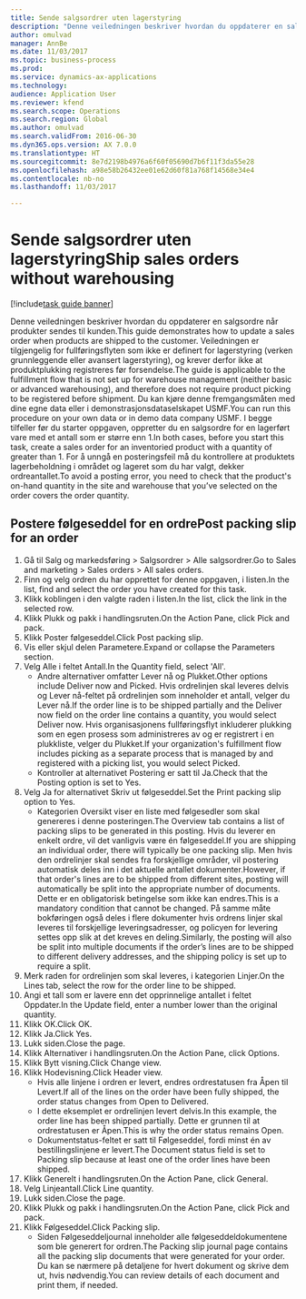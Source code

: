 ```yaml
--- 
title: Sende salgsordrer uten lagerstyring
description: "Denne veiledningen beskriver hvordan du oppdaterer en salgsordre når produkter sendes til kunden."
author: omulvad
manager: AnnBe
ms.date: 11/03/2017
ms.topic: business-process
ms.prod: 
ms.service: dynamics-ax-applications
ms.technology: 
audience: Application User
ms.reviewer: kfend
ms.search.scope: Operations
ms.search.region: Global
ms.author: omulvad
ms.search.validFrom: 2016-06-30
ms.dyn365.ops.version: AX 7.0.0
ms.translationtype: HT
ms.sourcegitcommit: 8e7d2198b4976a6f60f05690d7b6f11f3da55e28
ms.openlocfilehash: a98e58b26432ee01e62d60f81a768f14568e34e4
ms.contentlocale: nb-no
ms.lasthandoff: 11/03/2017

---
```

# <a name="ship-sales-orders-without-warehousing"></a><span data-ttu-id="e3df7-103">Sende salgsordrer uten lagerstyring</span><span class="sxs-lookup"><span data-stu-id="e3df7-103">Ship sales orders without warehousing</span></span>

[!include[task guide banner](../../includes/task-guide-banner.md)]

<span data-ttu-id="e3df7-104">Denne veiledningen beskriver hvordan du oppdaterer en salgsordre når produkter sendes til kunden.</span><span class="sxs-lookup"><span data-stu-id="e3df7-104">This guide demonstrates how to update a sales order when products are shipped to the customer.</span></span> <span data-ttu-id="e3df7-105">Veiledningen er tilgjengelig for fullføringsflyten som ikke er definert for lagerstyring (verken grunnleggende eller avansert lagerstyring), og krever derfor ikke at produktplukking registreres før forsendelse.</span><span class="sxs-lookup"><span data-stu-id="e3df7-105">The guide is applicable to the fulfillment flow that is not set up for warehouse management (neither basic or advanced warehousing), and therefore does not require product picking to be registered before shipment.</span></span> <span data-ttu-id="e3df7-106">Du kan kjøre denne fremgangsmåten med dine egne data eller i demonstrasjonsdataselskapet USMF.</span><span class="sxs-lookup"><span data-stu-id="e3df7-106">You can run this procedure on your own data or in demo data company USMF.</span></span> <span data-ttu-id="e3df7-107">I begge tilfeller før du starter oppgaven, oppretter du en salgsordre for en lagerført vare med et antall som er større enn 1.</span><span class="sxs-lookup"><span data-stu-id="e3df7-107">In both cases, before you start this task, create a sales order for an inventoried product with a quantity of greater than 1.</span></span> <span data-ttu-id="e3df7-108">For å unngå en posteringsfeil må du kontrollere at produktets lagerbeholdning i området og lageret som du har valgt, dekker ordreantallet.</span><span class="sxs-lookup"><span data-stu-id="e3df7-108">To avoid a posting error, you need to check that the product's on-hand quantity in the site and warehouse that you’ve selected on the order covers the order quantity.</span></span>


## <a name="post-packing-slip-for-an-order"></a><span data-ttu-id="e3df7-109">Postere følgeseddel for en ordre</span><span class="sxs-lookup"><span data-stu-id="e3df7-109">Post packing slip for an order</span></span>
1. <span data-ttu-id="e3df7-110">Gå til Salg og markedsføring > Salgsordrer > Alle salgsordrer.</span><span class="sxs-lookup"><span data-stu-id="e3df7-110">Go to Sales and marketing > Sales orders > All sales orders.</span></span>
2. <span data-ttu-id="e3df7-111">Finn og velg ordren du har opprettet for denne oppgaven, i listen.</span><span class="sxs-lookup"><span data-stu-id="e3df7-111">In the list, find and select the order you have created for this task.</span></span>
3. <span data-ttu-id="e3df7-112">Klikk koblingen i den valgte raden i listen.</span><span class="sxs-lookup"><span data-stu-id="e3df7-112">In the list, click the link in the selected row.</span></span>
4. <span data-ttu-id="e3df7-113">Klikk Plukk og pakk i handlingsruten.</span><span class="sxs-lookup"><span data-stu-id="e3df7-113">On the Action Pane, click Pick and pack.</span></span>
5. <span data-ttu-id="e3df7-114">Klikk Poster følgeseddel.</span><span class="sxs-lookup"><span data-stu-id="e3df7-114">Click Post packing slip.</span></span>
6. <span data-ttu-id="e3df7-115">Vis eller skjul delen Parametere.</span><span class="sxs-lookup"><span data-stu-id="e3df7-115">Expand or collapse the Parameters section.</span></span>
7. <span data-ttu-id="e3df7-116">Velg Alle i feltet Antall.</span><span class="sxs-lookup"><span data-stu-id="e3df7-116">In the Quantity field, select 'All'.</span></span>
    * <span data-ttu-id="e3df7-117">Andre alternativer omfatter Lever nå og Plukket.</span><span class="sxs-lookup"><span data-stu-id="e3df7-117">Other options include Deliver now and Picked.</span></span> <span data-ttu-id="e3df7-118">Hvis ordrelinjen skal leveres delvis og Lever nå-feltet på ordrelinjen som inneholder et antall, velger du Lever nå.</span><span class="sxs-lookup"><span data-stu-id="e3df7-118">If the order line is to be shipped partially and the Deliver now field on the order line contains a quantity, you would select Deliver now.</span></span> <span data-ttu-id="e3df7-119">Hvis organisasjonens fullføringsflyt inkluderer plukking som en egen prosess som administreres av og er registrert i en plukkliste, velger du Plukket.</span><span class="sxs-lookup"><span data-stu-id="e3df7-119">If your organization's fulfillment flow includes picking as a separate process that is managed by and registered with a picking list, you would select Picked.</span></span>  
    * <span data-ttu-id="e3df7-120">Kontroller at alternativet Postering er satt til Ja.</span><span class="sxs-lookup"><span data-stu-id="e3df7-120">Check that the Posting option is set to Yes.</span></span>  
8. <span data-ttu-id="e3df7-121">Velg Ja for alternativet Skriv ut følgeseddel.</span><span class="sxs-lookup"><span data-stu-id="e3df7-121">Set the Print packing slip option to Yes.</span></span>
    * <span data-ttu-id="e3df7-122">Kategorien Oversikt viser en liste med følgesedler som skal genereres i denne posteringen.</span><span class="sxs-lookup"><span data-stu-id="e3df7-122">The Overview tab contains a list of packing slips to be generated in this posting.</span></span> <span data-ttu-id="e3df7-123">Hvis du leverer en enkelt ordre, vil det vanligvis være én følgeseddel.</span><span class="sxs-lookup"><span data-stu-id="e3df7-123">If you are shipping an individual order, there will typically be one packing slip.</span></span> <span data-ttu-id="e3df7-124">Men hvis den ordrelinjer skal sendes fra forskjellige områder, vil postering automatisk deles inn i det aktuelle antallet dokumenter.</span><span class="sxs-lookup"><span data-stu-id="e3df7-124">However, if that order's lines are to be shipped from different sites, posting will automatically be split into the appropriate number of documents.</span></span> <span data-ttu-id="e3df7-125">Dette er en obligatorisk betingelse som ikke kan endres.</span><span class="sxs-lookup"><span data-stu-id="e3df7-125">This is a mandatory condition that cannot be changed.</span></span> <span data-ttu-id="e3df7-126">På samme måte bokføringen også deles i flere dokumenter hvis ordrens linjer skal leveres til forskjellige leveringsadresser, og policyen for levering settes opp slik at det kreves en deling.</span><span class="sxs-lookup"><span data-stu-id="e3df7-126">Similarly, the posting will also be split into multiple documents if the order’s lines are to be shipped to different delivery addresses, and the shipping policy is set up to require a split.</span></span>  
9. <span data-ttu-id="e3df7-127">Merk raden for ordrelinjen som skal leveres, i kategorien Linjer.</span><span class="sxs-lookup"><span data-stu-id="e3df7-127">On the Lines tab, select the row for the order line to be shipped.</span></span>
10. <span data-ttu-id="e3df7-128">Angi et tall som er lavere enn det opprinnelige antallet i feltet Oppdater.</span><span class="sxs-lookup"><span data-stu-id="e3df7-128">In the Update field, enter a number lower than the original quantity.</span></span>
11. <span data-ttu-id="e3df7-129">Klikk OK.</span><span class="sxs-lookup"><span data-stu-id="e3df7-129">Click OK.</span></span>
12. <span data-ttu-id="e3df7-130">Klikk Ja.</span><span class="sxs-lookup"><span data-stu-id="e3df7-130">Click Yes.</span></span>
13. <span data-ttu-id="e3df7-131">Lukk siden.</span><span class="sxs-lookup"><span data-stu-id="e3df7-131">Close the page.</span></span>
14. <span data-ttu-id="e3df7-132">Klikk Alternativer i handlingsruten.</span><span class="sxs-lookup"><span data-stu-id="e3df7-132">On the Action Pane, click Options.</span></span>
15. <span data-ttu-id="e3df7-133">Klikk Bytt visning.</span><span class="sxs-lookup"><span data-stu-id="e3df7-133">Click Change view.</span></span>
16. <span data-ttu-id="e3df7-134">Klikk Hodevisning.</span><span class="sxs-lookup"><span data-stu-id="e3df7-134">Click Header view.</span></span>
    * <span data-ttu-id="e3df7-135">Hvis alle linjene i ordren er levert, endres ordrestatusen fra Åpen til Levert.</span><span class="sxs-lookup"><span data-stu-id="e3df7-135">If all of the lines on the order have been fully shipped, the order status changes from Open to Delivered.</span></span>  
    * <span data-ttu-id="e3df7-136">I dette eksemplet er ordrelinjen levert delvis.</span><span class="sxs-lookup"><span data-stu-id="e3df7-136">In this example, the order line has been shipped partially.</span></span> <span data-ttu-id="e3df7-137">Dette er grunnen til at ordrestatusen er Åpen.</span><span class="sxs-lookup"><span data-stu-id="e3df7-137">This is why the order status remains Open.</span></span>     
    * <span data-ttu-id="e3df7-138">Dokumentstatus-feltet er satt til Følgeseddel, fordi minst én av bestillingslinjene er levert.</span><span class="sxs-lookup"><span data-stu-id="e3df7-138">The Document status field is set to Packing slip because at least one of the order lines have been shipped.</span></span>  
17. <span data-ttu-id="e3df7-139">Klikk Generelt i handlingsruten.</span><span class="sxs-lookup"><span data-stu-id="e3df7-139">On the Action Pane, click General.</span></span>
18. <span data-ttu-id="e3df7-140">Velg Linjeantall.</span><span class="sxs-lookup"><span data-stu-id="e3df7-140">Click Line quantity.</span></span>
19. <span data-ttu-id="e3df7-141">Lukk siden.</span><span class="sxs-lookup"><span data-stu-id="e3df7-141">Close the page.</span></span>
20. <span data-ttu-id="e3df7-142">Klikk Plukk og pakk i handlingsruten.</span><span class="sxs-lookup"><span data-stu-id="e3df7-142">On the Action Pane, click Pick and pack.</span></span>
21. <span data-ttu-id="e3df7-143">Klikk Følgeseddel.</span><span class="sxs-lookup"><span data-stu-id="e3df7-143">Click Packing slip.</span></span>
    * <span data-ttu-id="e3df7-144">Siden Følgeseddeljournal inneholder alle følgeseddeldokumentene som ble generert for ordren.</span><span class="sxs-lookup"><span data-stu-id="e3df7-144">The Packing slip journal page contains all the packing slip documents that were generated for your order.</span></span> <span data-ttu-id="e3df7-145">Du kan se nærmere på detaljene for hvert dokument og skrive dem ut, hvis nødvendig.</span><span class="sxs-lookup"><span data-stu-id="e3df7-145">You can review details of each document and print them, if needed.</span></span>  



